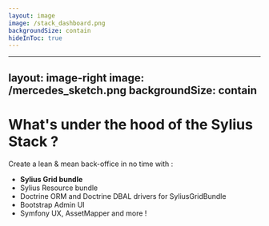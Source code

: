 ```yaml
---
layout: image
image: /stack_dashboard.png
backgroundSize: contain
hideInToc: true
---
```


---
layout: image-right
image: /mercedes_sketch.png
backgroundSize: contain
---

# What's under the hood of the Sylius Stack ?

Create a lean & mean back-office in no time with :

<v-clicks>

* <span v-mark="{ at: 5, color: 'red', type: 'circle' }">**Sylius Grid bundle**</span>
* Sylius Resource bundle
* Doctrine ORM and Doctrine DBAL drivers for SyliusGridBundle 
* Bootstrap Admin UI
* Symfony UX, AssetMapper and more !

</v-clicks>

<!--
* Standalone Grid component, decoupled from persistence =>  drivers
* Standalone SyliusGridBundle, decoupled from SyliusResourceBundle
* SyliusResourceBundle does not force you to use GridBundle
* Doctrine ORM and Doctrine DBAL drivers for SyliusGridBundle
* Super easy to introduce new drivers, filters, columns and customize rendering of every single part;

-->